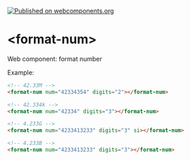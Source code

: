 [![Published on webcomponents.org][webcomponents-image]][webcomponents-url]

# \<format-num\>
Web component: format number

Example:
<!---
```
<custom-element-demo>
  <template>
    <link rel="import" href="src/formatNum.html">
    <next-code-block></next-code-block>
  </template>
</custom-element-demo>
```
-->
```html
<!-- 42.33M -->
<format-num num="42334354" digits="2"></format-num>

<!-- 42.334k -->
<format-num num="42334" digits="3"></format-num>

<!-- 4.233G -->
<format-num num="4233413233" digits="3" si></format-num>

<!-- 4.233B -->
<format-num num="4233413233" digits="3"></format-num>
```

[webcomponents-image]: https://img.shields.io/badge/webcomponents.org-published-blue.svg
[webcomponents-url]: https://www.webcomponents.org/element/arvinh/format-num